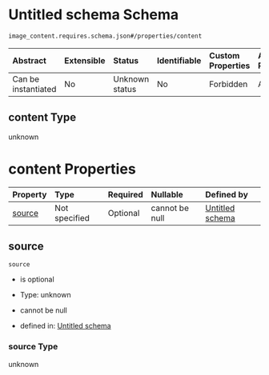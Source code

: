 # Untitled schema Schema

```txt
image_content.requires.schema.json#/properties/content
```



| Abstract            | Extensible | Status         | Identifiable | Custom Properties | Additional Properties | Access Restrictions | Defined In                                                                                              |
| :------------------ | :--------- | :------------- | :----------- | :---------------- | :-------------------- | :------------------ | :------------------------------------------------------------------------------------------------------ |
| Can be instantiated | No         | Unknown status | No           | Forbidden         | Allowed               | none                | [image\_config.requires.schema.json\*](../out/image_config.requires.schema.json "open original schema") |

## content Type

unknown

# content Properties

| Property          | Type          | Required | Nullable       | Defined by                                                                                                      |
| :---------------- | :------------ | :------- | :------------- | :-------------------------------------------------------------------------------------------------------------- |
| [source](#source) | Not specified | Optional | cannot be null | [Untitled schema](image_content-1-properties-source.md "image_content.requires.schema.json#/properties/source") |

## source



`source`

*   is optional

*   Type: unknown

*   cannot be null

*   defined in: [Untitled schema](image_content-1-properties-source.md "image_content.requires.schema.json#/properties/source")

### source Type

unknown
